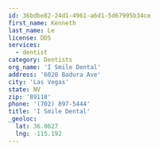```yaml
---
id: 36bdbe82-24d1-4961-a6d1-5d67995b34ce
first_name: Kenneth
last_name: Le
license: DDS
services:
  - dentist
category: Dentists
org_name: 'I Smile Dental'
address: '6020 Badura Ave'
city: 'Las Vegas'
state: NV
zip: '89118'
phone: '(702) 897-5444'
title: 'I Smile Dental'
_geoloc:
  lat: 36.0627
  lng: -115.192
---
```

